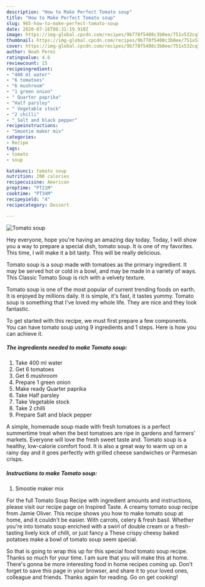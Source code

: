 ```yaml
---
description: "How to Make Perfect Tomato soup"
title: "How to Make Perfect Tomato soup"
slug: 965-how-to-make-perfect-tomato-soup
date: 2020-07-16T06:31:19.910Z
image: https://img-global.cpcdn.com/recipes/9b778f5408c3b0ee/751x532cq70/tomato-soup-recipe-main-photo.jpg
thumbnail: https://img-global.cpcdn.com/recipes/9b778f5408c3b0ee/751x532cq70/tomato-soup-recipe-main-photo.jpg
cover: https://img-global.cpcdn.com/recipes/9b778f5408c3b0ee/751x532cq70/tomato-soup-recipe-main-photo.jpg
author: Noah Perez
ratingvalue: 4.6
reviewcount: 15
recipeingredient:
- "400 ml water"
- "6 tomatoes"
- "6 mushroom"
- "1 green onion"
- " Quarter paprika"
- "Half parsley"
- " Vegetable stock"
- "2 chilli"
- " Salt and black pepper"
recipeinstructions:
- "Smootie maker mix"
categories:
- Recipe
tags:
- tomato
- soup

katakunci: tomato soup 
nutrition: 200 calories
recipecuisine: American
preptime: "PT21M"
cooktime: "PT34M"
recipeyield: "4"
recipecategory: Dessert

---
```



![Tomato soup](https://img-global.cpcdn.com/recipes/9b778f5408c3b0ee/751x532cq70/tomato-soup-recipe-main-photo.jpg)

Hey everyone, hope you're having an amazing day today. Today, I will show you a way to prepare a special dish, tomato soup. It is one of my favorites. This time, I will make it a bit tasty. This will be really delicious.

Tomato soup is a soup made with tomatoes as the primary ingredient. It may be served hot or cold in a bowl, and may be made in a variety of ways. This Classic Tomato Soup is rich with a velvety texture.

Tomato soup is one of the most popular of current trending foods on earth. It is enjoyed by millions daily. It is simple, it's fast, it tastes yummy. Tomato soup is something that I've loved my whole life. They are nice and they look fantastic.


To get started with this recipe, we must first prepare a few components. You can have tomato soup using 9 ingredients and 1 steps. Here is how you can achieve it.

<!--inarticleads1-->

##### The ingredients needed to make Tomato soup:

1. Take 400 ml water
1. Get 6 tomatoes
1. Get 6 mushroom
1. Prepare 1 green onion
1. Make ready  Quarter paprika
1. Take Half parsley
1. Take  Vegetable stock
1. Take 2 chilli
1. Prepare  Salt and black pepper


A simple, homemade soup made with fresh tomatoes is a perfect summertime treat when the best tomatoes are ripe in gardens and farmers&#39; markets. Everyone will love the fresh sweet taste and. Tomato soup is a healthy, low-calorie comfort food. It is also a great way to warm up on a rainy day and it goes perfectly with grilled cheese sandwiches or Parmesan crisps. 

<!--inarticleads2-->

##### Instructions to make Tomato soup:

1. Smootie maker mix


For the full Tomato Soup Recipe with ingredient amounts and instructions, please visit our recipe page on Inspired Taste. A creamy tomato soup recipe from Jamie Oliver. This recipe shows you how to make tomato soup at home, and it couldn&#39;t be easier. With carrots, celery &amp; fresh basil. Whether you&#39;re into tomato soup enriched with a swirl of double cream or a fresh-tasting lively kick of chilli, or just fancy a These crispy cheesy baked potatoes make a bowl of tomato soup seem special. 

So that is going to wrap this up for this special food tomato soup recipe. Thanks so much for your time. I am sure that you will make this at home. There's gonna be more interesting food in home recipes coming up. Don't forget to save this page in your browser, and share it to your loved ones, colleague and friends. Thanks again for reading. Go on get cooking!
